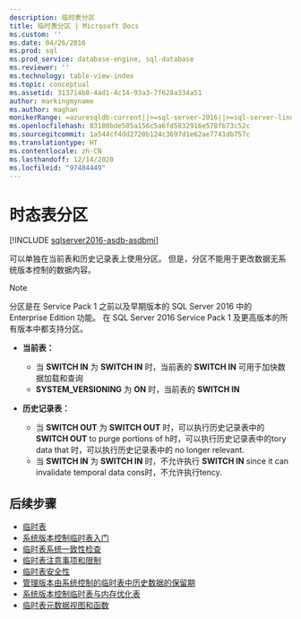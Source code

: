```yaml
---
description: 临时表分区
title: 临时表分区 | Microsoft Docs
ms.custom: ''
ms.date: 04/26/2016
ms.prod: sql
ms.prod_service: database-engine, sql-database
ms.reviewer: ''
ms.technology: table-view-index
ms.topic: conceptual
ms.assetid: 313714b8-4ad1-4c14-93a3-7f628a334a51
author: markingmyname
ms.author: maghan
monikerRange: =azuresqldb-current||>=sql-server-2016||>=sql-server-linux-2017||=azuresqldb-mi-current
ms.openlocfilehash: 83180bde505a156c5a6fd5832916e578fb73c52c
ms.sourcegitcommit: 1a544cf4dd2720b124c3697d1e62ae7741db757c
ms.translationtype: HT
ms.contentlocale: zh-CN
ms.lasthandoff: 12/14/2020
ms.locfileid: "97484449"
---
```

# <a name="partitioning-with-temporal-tables"></a>时态表分区


[!INCLUDE [sqlserver2016-asdb-asdbmi](../../includes/applies-to-version/sqlserver2016-asdb-asdbmi.md)]


可以单独在当前表和历史记录表上使用分区。 但是，分区不能用于更改数据无系统版本控制的数据内容。

> [!NOTE]
> 分区是在 Service Pack 1 之前以及早期版本的 SQL Server 2016 中的 Enterprise Edition 功能。 在 SQL Server 2016 Service Pack 1 及更高版本的所有版本中都支持分区。

- **当前表：**

  - 当 **SWITCH IN** 为 **SWITCH IN** 时，当前表的 **SWITCH IN** 可用于加快数据加载和查询
  - **SYSTEM_VERSIONING** 为 **ON** 时，当前表的 **SWITCH IN**

- **历史记录表：**

  - 当 **SWITCH OUT** 为 **SWITCH OUT** 时，可以执行历史记录表中的 **SWITCH OUT** to purge portions of h时，可以执行历史记录表中的tory data that 时，可以执行历史记录表中的 no longer relevant.
  - 当 **SWITCH IN** 为 **SWITCH IN** 时，不允许执行 **SWITCH IN** since it can invalidate temporal data cons时，不允许执行tency.

## <a name="next-steps"></a>后续步骤

- [临时表](../../relational-databases/tables/temporal-tables.md)
- [系统版本控制临时表入门](../../relational-databases/tables/getting-started-with-system-versioned-temporal-tables.md)
- [临时表系统一致性检查](../../relational-databases/tables/temporal-table-system-consistency-checks.md)
- [临时表注意事项和限制](../../relational-databases/tables/temporal-table-considerations-and-limitations.md)
- [临时表安全性](../../relational-databases/tables/temporal-table-security.md)
- [管理版本由系统控制的临时表中历史数据的保留期](../../relational-databases/tables/manage-retention-of-historical-data-in-system-versioned-temporal-tables.md)
- [系统版本控制临时表与内存优化表](../../relational-databases/tables/system-versioned-temporal-tables-with-memory-optimized-tables.md)
- [临时表元数据视图和函数](../../relational-databases/tables/temporal-table-metadata-views-and-functions.md)
